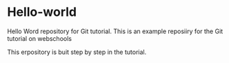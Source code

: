 # Hello-world

Hello Word repository for Git tutorial.
This is an example reposiiry for the Git tutorial on webschools

This erpository is buit step by step in the tutorial.

